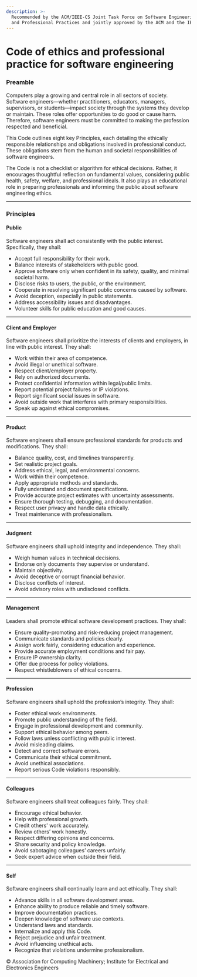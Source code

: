 ```yaml
---
description: >-
  Recommended by the ACM/IEEE-CS Joint Task Force on Software Engineering Ethics
  and Professional Practices and jointly approved by the ACM and the IEEE-CS.
---
```


# Code of ethics and professional practice for software engineering

### Preamble

Computers play a growing and central role in all sectors of society. Software engineers—whether practitioners, educators, managers, supervisors, or students—impact society through the systems they develop or maintain. These roles offer opportunities to do good or cause harm. Therefore, software engineers must be committed to making the profession respected and beneficial.

This Code outlines eight key Principles, each detailing the ethically responsible relationships and obligations involved in professional conduct. These obligations stem from the human and societal responsibilities of software engineers.

The Code is not a checklist or algorithm for ethical decisions. Rather, it encourages thoughtful reflection on fundamental values, considering public health, safety, welfare, and professional ideals. It also plays an educational role in preparing professionals and informing the public about software engineering ethics.

***

### Principles

#### Public

Software engineers shall act consistently with the public interest. Specifically, they shall:

* Accept full responsibility for their work.
* Balance interests of stakeholders with public good.
* Approve software only when confident in its safety, quality, and minimal societal harm.
* Disclose risks to users, the public, or the environment.
* Cooperate in resolving significant public concerns caused by software.
* Avoid deception, especially in public statements.
* Address accessibility issues and disadvantages.
* Volunteer skills for public education and good causes.

***

#### Client and Employer

Software engineers shall prioritize the interests of clients and employers, in line with public interest. They shall:

* Work within their area of competence.
* Avoid illegal or unethical software.
* Respect client/employer property.
* Rely on authorized documents.
* Protect confidential information within legal/public limits.
* Report potential project failures or IP violations.
* Report significant social issues in software.
* Avoid outside work that interferes with primary responsibilities.
* Speak up against ethical compromises.

***

#### Product

Software engineers shall ensure professional standards for products and modifications. They shall:

* Balance quality, cost, and timelines transparently.
* Set realistic project goals.
* Address ethical, legal, and environmental concerns.
* Work within their competence.
* Apply appropriate methods and standards.
* Fully understand and document specifications.
* Provide accurate project estimates with uncertainty assessments.
* Ensure thorough testing, debugging, and documentation.
* Respect user privacy and handle data ethically.
* Treat maintenance with professionalism.

***

#### Judgment

Software engineers shall uphold integrity and independence. They shall:

* Weigh human values in technical decisions.
* Endorse only documents they supervise or understand.
* Maintain objectivity.
* Avoid deceptive or corrupt financial behavior.
* Disclose conflicts of interest.
* Avoid advisory roles with undisclosed conflicts.

***

#### Management

Leaders shall promote ethical software development practices. They shall:

* Ensure quality-promoting and risk-reducing project management.
* Communicate standards and policies clearly.
* Assign work fairly, considering education and experience.
* Provide accurate employment conditions and fair pay.
* Ensure IP ownership clarity.
* Offer due process for policy violations.
* Respect whistleblowers of ethical concerns.

***

#### Profession

Software engineers shall uphold the profession’s integrity. They shall:

* Foster ethical work environments.
* Promote public understanding of the field.
* Engage in professional development and community.
* Support ethical behavior among peers.
* Follow laws unless conflicting with public interest.
* Avoid misleading claims.
* Detect and correct software errors.
* Communicate their ethical commitment.
* Avoid unethical associations.
* Report serious Code violations responsibly.

***

#### Colleagues

Software engineers shall treat colleagues fairly. They shall:

* Encourage ethical behavior.
* Help with professional growth.
* Credit others' work accurately.
* Review others’ work honestly.
* Respect differing opinions and concerns.
* Share security and policy knowledge.
* Avoid sabotaging colleagues’ careers unfairly.
* Seek expert advice when outside their field.

***

#### Self

Software engineers shall continually learn and act ethically. They shall:

* Advance skills in all software development areas.
* Enhance ability to produce reliable and timely software.
* Improve documentation practices.
* Deepen knowledge of software use contexts.
* Understand laws and standards.
* Internalize and apply this Code.
* Reject prejudice and unfair treatment.
* Avoid influencing unethical acts.
* Recognize that violations undermine professionalism.



© Association for Computing Machinery; Institute for Electrical and Electronics Engineers
